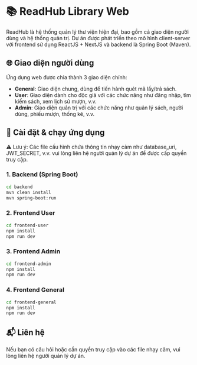 # 📚 ReadHub Library Web
ReadHub là hệ thống quản lý thư viện hiện đại, bao gồm cả giao diện người dùng và hệ thống quản trị. Dự án được phát triển theo mô hình client-server với frontend sử dụng ReactJS + NextJS và backend là Spring Boot (Maven).

## 🌐 Giao diện người dùng

Ứng dụng web được chia thành 3 giao diện chính:

- **General**: Giao diện chung, dùng để tiến hành quét mã lấy/trả sách.
- **User**: Giao diện dành cho độc giả với các chức năng như đăng nhập, tìm kiếm sách, xem lịch sử mượn, v.v.
- **Admin**: Giao diện quản trị với các chức năng như quản lý sách, người dùng, phiếu mượn, thống kê, v.v.

## 🚀 Cài đặt & chạy ứng dụng
⚠️ Lưu ý: Các file cấu hình chứa thông tin nhạy cảm như database_uri, JWT_SECRET, v.v. vui lòng liên hệ người quản lý dự án để được cấp quyền truy cập.

### 1. Backend (Spring Boot)

```bash
cd backend
mvn clean install
mvn spring-boot:run
```

### 2. Frontend User

```bash
cd frontend-user
npm install
npm run dev
```

### 3. Frontend Admin

```bash
cd frontend-admin
npm install
npm run dev
```

### 4. Frontend General

```bash
cd frontend-general
npm install
npm run dev
```

## 📬 Liên hệ
Nếu bạn có câu hỏi hoặc cần quyền truy cập vào các file nhạy cảm, vui lòng liên hệ người quản lý dự án.

